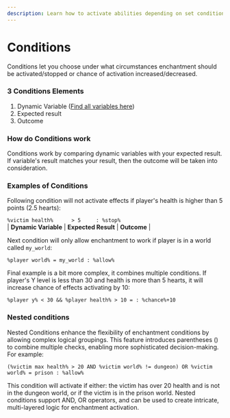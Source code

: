 ```yaml
---
description: Learn how to activate abilities depending on set conditions.
---
```


# Conditions

Conditions let you choose under what circumstances enchantment should be activated/stopped or chance of activation increased/decreased.

### **3 Conditions Elements**

1. Dynamic Variable ([Find all variables here](conditions-variables.md))
2. Expected result
3. Outcome

### How do Conditions work

Conditions work by comparing dynamic variables with your expected result. If variable's result matches your result, then the outcome will be taken into consideration.

### Examples of Conditions

Following condition will not activate effects if player's health is higher than 5 points (2.5 hearts):

`%victim health%      > 5     : %stop%`\
\| **Dynamic Variable** | **Expected Result** | **Outcome** |

Next condition will only allow enchantment to work if player is in a world called `my_world`:

`%player world% = my_world : %allow%`

Final example is a bit more complex, it combines multiple conditions. If player's Y level is less than 30 and health is more than 5 hearts, it will increase chance of effects activating by 10:

`%player y% < 30 && %player health% > 10 = : %chance%+10`

### Nested conditions

Nested Conditions enhance the flexibility of enchantment conditions by allowing complex logical groupings. This feature introduces parentheses () to combine multiple checks, enabling more sophisticated decision-making. For example:

`(%victim max health% > 20 AND %victim world% != dungeon) OR %victim world% = prison : %allow%`

This condition will activate if either: the victim has over 20 health and is not in the dungeon world, or if the victim is in the prison world. Nested conditions support AND, OR operators, and can be used to create intricate, multi-layered logic for enchantment activation.

